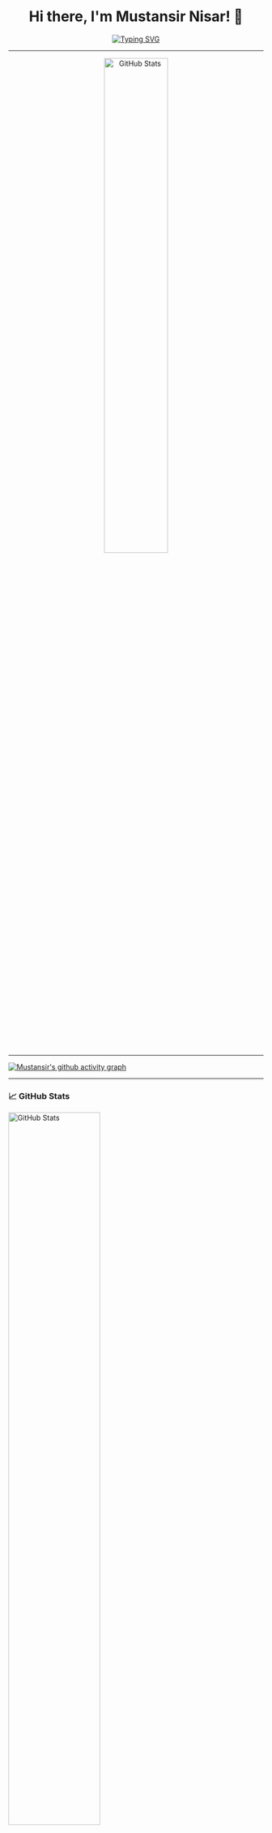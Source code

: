<h1 align="center">Hi there, I'm Mustansir Nisar! 👋</h1>

<p align="center">
  <a href="https://github.com/MustansirNisar"><img src="https://readme-typing-svg.herokuapp.com?size=24&center=true&vCenter=true&width=500&lines=Educator;AI+and+ML+Explorer;Career+Counsellore" alt="Typing SVG" /></a>
</p>

---

<p align="center">
  <img src="https://streak-stats.demolab.com?user=MustansirNisar&show_icons=true&&theme=dark" width="50%" alt="GitHub Stats" /> 
</p>

---

[![Mustansir's github activity graph](https://github-readme-activity-graph.vercel.app/graph?username=MustansirNisar&theme=github-compact)](https://github.com/MustansirNisar/github-readme-activity-graph)

---

### 📈 GitHub Stats
<p>
  <img src="https://github-readme-stats.vercel.app/api?username=MustansirNisar&show_icons=true&theme=radical" width="60%" alt="GitHub Stats" /> 
  <img src="https://github-readme-stats.vercel.app/api/top-langs/?username=MustansirNisar&layout=compact&theme=radical" width="60%" alt="Top Languages" />
</p>
<p align="center">
  <img src="https://github-readme-stats.vercel.app/api/top-langs/?username=MustansirNisar&layout=compact&theme=radical" width="60%" alt="Top Languages" />
</p>

---

### 📫 How to reach me:
[![LinkedIn](https://img.shields.io/badge/LinkedIn-%230077B5.svg?logo=linkedin&logoColor=white)](https://linkedin.com/in/mustansirnisar) [![X](https://img.shields.io/badge/X-black.svg?logo=X&logoColor=white)](https://x.com/) 

      
---


### 🚀 About Me
I'm a **Computer Science** student with a strong focus on **Python**, **AI**, **Machine Learning**, and **Data Science**. I’m passionate about creating impactful solutions through data-driven insights and advanced algorithms. Currently, I’m delving into **Deep Learning** and other innovative technologies that shape the future.

---

## Skills  

### 🚀 Programming Languages  
<p align="left">
  <img src="https://img.shields.io/badge/Python-3776AB?style=for-the-badge&logo=python&logoColor=white" alt="Python" />
  <img src="https://img.shields.io/badge/C-A8B9CC?style=for-the-badge&logo=c&logoColor=white" alt="C" />
  <img src="https://img.shields.io/badge/C++-00599C?style=for-the-badge&logo=cplusplus&logoColor=white" alt="C++" />
</p>  

### 🤖 AI ML & DL  
<p align="left">
  <img src="https://img.shields.io/badge/AI-00B0D7?style=for-the-badge&logo=artificial-intelligence&logoColor=white" alt="AI" />
  <img src="https://img.shields.io/badge/Machine%20Learning-00897B?style=for-the-badge&logo=scikit-learn&logoColor=white" alt="Machine Learning" />
  <img src="https://img.shields.io/badge/TensorFlow-FF6F00?style=for-the-badge&logo=tensorflow&logoColor=white" alt="TensorFlow" />
  <img src="https://img.shields.io/badge/Keras-D00000?style=for-the-badge&logo=keras&logoColor=white" alt="Keras" />
  <img src="https://img.shields.io/badge/PyTorch-EE4C2C?style=for-the-badge&logo=pytorch&logoColor=white" alt="PyTorch" />
</p>

### 📊 Data Science Tools  
<p align="left">
  <img src="https://img.shields.io/badge/NumPy-013243?style=for-the-badge&logo=numpy&logoColor=white" alt="NumPy" />
  <img src="https://img.shields.io/badge/Pandas-150458?style=for-the-badge&logo=pandas&logoColor=white" alt="Pandas" />
  <img src="https://img.shields.io/badge/Matplotlib-3776AB?style=for-the-badge&logo=python&logoColor=white" alt="Matplotlib" />
  <img src="https://img.shields.io/badge/Scikit--learn-F7931E?style=for-the-badge&logo=scikit-learn&logoColor=white" alt="Scikit-learn" />
</p>  

### 🛠️ Version Control  
<p align="left">
  <img src="https://img.shields.io/badge/Git-F05032?style=for-the-badge&logo=git&logoColor=white" alt="Git" />
  <img src="https://img.shields.io/badge/GitHub-181717?style=for-the-badge&logo=github&logoColor=white" alt="GitHub" />
</p>

---

### ⚡ Fun Fact:
When I'm not coding, you can find me exploring the latest in AI research or gaming 🎮!

---
 
